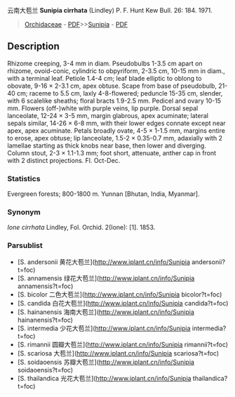 云南大苞兰 **Sunipia cirrhata** (Lindley) P. F. Hunt Kew Bull. 26: 184. 1971.

> [Orchidaceae](http://www.iplant.cn/info/Orchidaceae?t=foc) - [PDF](http://www.iplant.cn/foc/pdf/Orchidaceae.pdf)>>[Sunipia](http://www.iplant.cn/info/Sunipia?t=foc) - [PDF](http://www.iplant.cn/foc/pdf/Sunipia.pdf)

## Description

Rhizome creeping, 3-4 mm in diam. Pseudobulbs 1-3.5 cm apart on rhizome, ovoid-conic, cylindric to obpyriform, 2-3.5 cm, 10-15 mm in diam., with a terminal leaf. Petiole 1.4-4 cm; leaf blade elliptic to oblong to obovate, 9-16 × 2-3.1 cm, apex obtuse. Scape from base of pseudobulb, 21-40 cm; raceme to 5.5 cm, laxly 4-8-flowered; peduncle 15-35 cm, slender, with 6 scalelike sheaths; floral bracts 1.9-2.5 mm. Pedicel and ovary 10-15 mm. Flowers (off-)white with purple veins, lip purple. Dorsal sepal lanceolate, 12-24 × 3-5 mm, margin glabrous, apex acuminate; lateral sepals similar, 14-26 × 6-8 mm, with their lower edges connate except near apex, apex acuminate. Petals broadly ovate, 4-5 × 1-1.5 mm, margins entire to erose, apex obtuse; lip lanceolate, 1.5-2 × 0.35-0.7 mm, adaxially with 2 lamellae starting as thick knobs near base, then lower and diverging. Column stout, 2-3 × 1.1-1.3 mm; foot short, attenuate, anther cap in front with 2 distinct projections. Fl. Oct-Dec.

### Statistics
Evergreen forests; 800-1800 m. Yunnan [Bhutan, India, Myanmar].

### Synonym
*Ione cirrhata* Lindley, Fol. Orchid. 2(Ione): [1]. 1853.

### Parsublist

* [S.  andersonii  黄花大苞兰](http://www.iplant.cn/info/Sunipia andersonii?t=foc)
* [S.  annamensis  绿花大苞兰](http://www.iplant.cn/info/Sunipia annamensis?t=foc)
* [S.  bicolor  二色大苞兰](http://www.iplant.cn/info/Sunipia bicolor?t=foc)
* [S.  candida  白花大苞兰](http://www.iplant.cn/info/Sunipia candida?t=foc)
* [S.  hainanensis  海南大苞兰](http://www.iplant.cn/info/Sunipia hainanensis?t=foc)
* [S.  intermedia  少花大苞兰](http://www.iplant.cn/info/Sunipia intermedia?t=foc)
* [S.  rimannii  圆瓣大苞兰](http://www.iplant.cn/info/Sunipia rimannii?t=foc)
* [S.  scariosa  大苞兰](http://www.iplant.cn/info/Sunipia scariosa?t=foc)
* [S.  soidaoensis  苏瓣大苞兰](http://www.iplant.cn/info/Sunipia soidaoensis?t=foc)
* [S.  thailandica  光花大苞兰](http://www.iplant.cn/info/Sunipia thailandica?t=foc)
